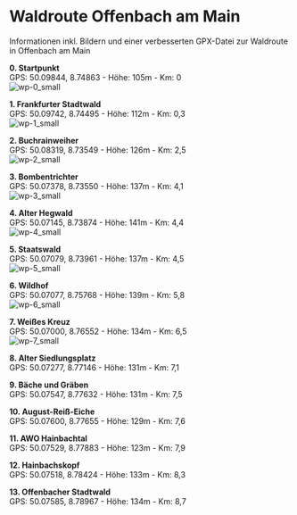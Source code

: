 # Waldroute Offenbach am Main
Informationen inkl. Bildern und einer verbesserten GPX-Datei zur Waldroute in Offenbach am Main

<b>0. Startpunkt</b><br>
GPS: 50.09844, 8.74863 - Höhe: 105m - Km: 0<br>
![wp-0_small](https://github.com/user-attachments/assets/e469e7a5-4086-49a1-816d-7cfa676c700e)


<b>1. Frankfurter Stadtwald</b><br>
GPS: 50.09742, 8.74495 - Höhe: 112m - Km: 0,3<br>
![wp-1_small](https://github.com/user-attachments/assets/0ad56c83-67d0-4dc3-9770-a3127a9efe99)


<b>2. Buchrainweiher</b><br>
GPS: 50.08319, 8.73549 - Höhe: 126m - Km: 2,5<br>
![wp-2_small](https://github.com/user-attachments/assets/4a999623-b218-4d24-8268-fa7bf7888350)


<b>3. Bombentrichter</b><br>
GPS: 50.07378, 8.73550 - Höhe: 137m - Km: 4,1<br>
![wp-3_small](https://github.com/user-attachments/assets/b8b084ad-3ed5-45c1-861b-856632a23886)


<b>4. Alter Hegwald</b><br>
GPS: 50.07145, 8.73874 - Höhe: 141m - Km: 4,4<br>
![wp-4_small](https://github.com/user-attachments/assets/c25487c4-73ec-4d11-8a29-5f2119e75f8f)


<b>5. Staatswald</b><br>
GPS: 50.07079, 8.73961 - Höhe: 137m - Km: 4,5<br>
![wp-5_small](https://github.com/user-attachments/assets/cf94d721-b924-4d34-b96d-05aa81d8b61f)


<b>6. Wildhof</b><br>
GPS: 50.07077, 8.75768 - Höhe: 139m - Km: 5,8<br>
![wp-6_small](https://github.com/user-attachments/assets/e62cd7e0-e655-493c-8ace-e1a0294990b9)


<b>7. Weißes Kreuz</b><br>
GPS: 50.07000, 8.76552 - Höhe: 134m - Km: 6,5<br>
![wp-7_small](https://github.com/user-attachments/assets/c300c45f-96a1-4888-a960-3e66653f5167)


<b>8. Alter Siedlungsplatz</b><br>
GPS: 50.07277, 8.77146 - Höhe: 131m - Km: 7,1<br>


<b>9. Bäche und Gräben</b><br>
GPS: 50.07547, 8.77632 - Höhe: 131m - Km: 7,5<br>


<b>10. August-Reiß-Eiche</b><br>
GPS: 50.07600, 8.77655 - Höhe: 129m - Km: 7,6<br>


<b>11. AWO Hainbachtal</b><br>
GPS: 50.07529, 8.77883 - Höhe: 123m - Km: 7,9<br>


<b>12. Hainbachskopf</b><br>
GPS: 50.07518, 8.78424 - Höhe: 133m - Km: 8,3<br>


<b>13. Offenbacher Stadtwald</b><br>
GPS: 50.07585, 8.78967 - Höhe: 134m - Km: 8,7<br>
